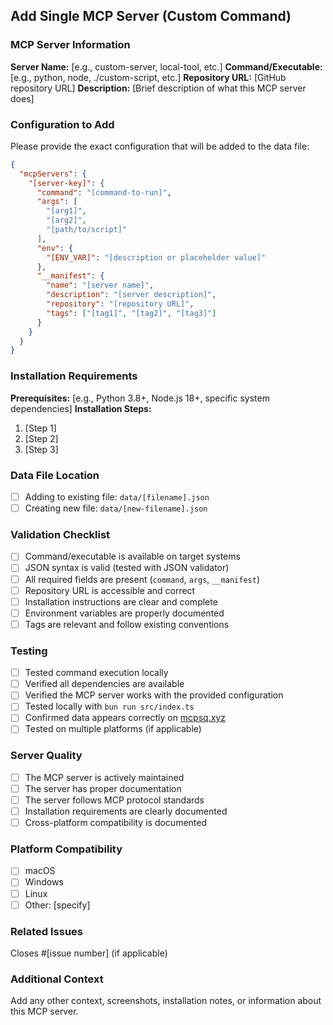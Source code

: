 ## Add Single MCP Server (Custom Command)

### MCP Server Information
**Server Name:** [e.g., custom-server, local-tool, etc.]
**Command/Executable:** [e.g., python, node, ./custom-script, etc.]
**Repository URL:** [GitHub repository URL]
**Description:** [Brief description of what this MCP server does]

### Configuration to Add
Please provide the exact configuration that will be added to the data file:

```json
{
  "mcpServers": {
    "[server-key]": {
      "command": "[command-to-run]",
      "args": [
        "[arg1]",
        "[arg2]",
        "[path/to/script]"
      ],
      "env": {
        "[ENV_VAR]": "[description or placeholder value]"
      },
      "__manifest": {
        "name": "[server name]",
        "description": "[server description]",
        "repository": "[repository URL]",
        "tags": ["[tag1]", "[tag2]", "[tag3]"]
      }
    }
  }
}
```

### Installation Requirements
**Prerequisites:** [e.g., Python 3.8+, Node.js 18+, specific system dependencies]
**Installation Steps:**
1. [Step 1]
2. [Step 2]
3. [Step 3]

### Data File Location
- [ ] Adding to existing file: `data/[filename].json`
- [ ] Creating new file: `data/[new-filename].json`

### Validation Checklist
- [ ] Command/executable is available on target systems
- [ ] JSON syntax is valid (tested with JSON validator)
- [ ] All required fields are present (`command`, `args`, `__manifest`)
- [ ] Repository URL is accessible and correct
- [ ] Installation instructions are clear and complete
- [ ] Environment variables are properly documented
- [ ] Tags are relevant and follow existing conventions

### Testing
- [ ] Tested command execution locally
- [ ] Verified all dependencies are available
- [ ] Verified the MCP server works with the provided configuration
- [ ] Tested locally with `bun run src/index.ts`
- [ ] Confirmed data appears correctly on [mcpsq.xyz](https://mcpsq.xyz)
- [ ] Tested on multiple platforms (if applicable)

### Server Quality
- [ ] The MCP server is actively maintained
- [ ] The server has proper documentation
- [ ] The server follows MCP protocol standards
- [ ] Installation requirements are clearly documented
- [ ] Cross-platform compatibility is documented

### Platform Compatibility
- [ ] macOS
- [ ] Windows
- [ ] Linux
- [ ] Other: [specify]

### Related Issues
Closes #[issue number] (if applicable)

### Additional Context
Add any other context, screenshots, installation notes, or information about this MCP server. 